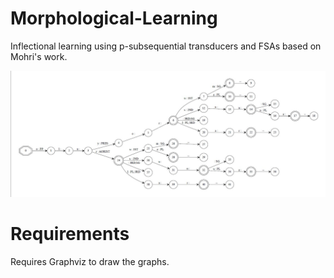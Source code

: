 # Morphological-Learning
Inflectional learning using p-subsequential transducers and FSAs based on Mohri's work.

![Example of Transducer Graph using a Turkish word form](TurkishTransducerGraphExample.jpg)

# Requirements
Requires Graphviz to draw the graphs.
